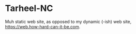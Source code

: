 Tarheel-NC
===========

Muh static web site, as opposed to my dynamic (-ish) web site, https://web.how-hard-can-it-be.com.
